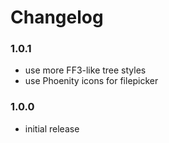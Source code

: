 # Changelog

### 1.0.1
- use more FF3-like tree styles
- use Phoenity icons for filepicker

### 1.0.0
- initial release